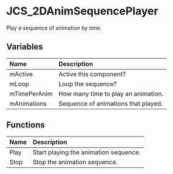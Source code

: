 # JCS_2DAnimSequencePlayer

Play a sequence of animation by time.

## Variables

| Name | Description |
|:---|:---|
| mActive | Active this component? |
| mLoop | Loop the sequence? |
| mTimePerAnim | How many time to play an animation. |
| mAnimations | Sequence of animations that played. |

## Functions

| Name | Description |
|:---|:---|
| Play | Start playing the animation sequence. |
| Stop | Stop the animation sequence. |
